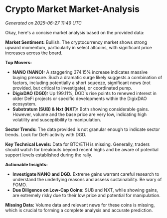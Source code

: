 # Crypto Market Market-Analysis
*Generated on 2025-06-27 11:49 UTC*

Okay, here's a concise market analysis based on the provided data:

**Market Sentiment:** Bullish. The cryptocurrency market shows strong upward momentum, particularly in select altcoins, with significant price increases across the board.

**Top Movers:**

*   **NANO (NANO):** A staggering 374.15% increase indicates massive buying pressure. Such a dramatic surge likely suggests a combination of factors, including potentially a short squeeze, significant news (not provided, but critical to investigate), or coordinated pump.
*   **DigixDAO (DGD):** Up 199.11%, DGD's rise points to renewed interest in older DeFi projects or specific developments within the DigixDAO ecosystem.
*   **Substratum (SUB) & Nxt (NXT):** Both showing considerable gains. However, volume and the base price are very low, indicating high volatility and susceptibility to manipulation.

**Sector Trends:** The data provided is not granular enough to indicate sector trends. Look for DeFi activity with DGD.

**Key Technical Levels:** Data for BTC/ETH is missing. Generally, traders should watch for breakouts beyond recent highs and be aware of potential support levels established during the rally.

**Actionable Insights:**

*   **Investigate NANO and DGD.** Extreme gains warrant careful research to understand the underlying reasons and assess sustainability. Be wary of FOMO.
*   **Due Diligence on Low-Cap Coins:** SUB and NXT, while showing gains, are extremely risky due to their low price and potential for manipulation.

**Missing Data:** Volume data and relevant news for these coins is missing, which is crucial to forming a complete analysis and accurate prediction.
